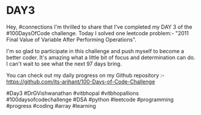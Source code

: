 # DAY3
Hey, #connections I'm thrilled to share that I've completed my DAY 3 of the #100DaysOfCode challenge. Today I solved one leetcode problem:- "2011 Final Value of Variable After Performing Operations".

I'm so glad to participate in this challenge and push myself to become a better coder. It's amazing what a little bit of focus and determination can do. I can't wait to see what the next 97 days bring.

You can check out my daily progress on my Github repository :- https://github.com/its-arihant/100-Days-of-Code-Challenge

#Day3 #DrGVishwanathan #vitbhopal #vitbhopallions #100daysofcodechallenge #DSA #python #leetcode #programming #progress #coding #array #learning 